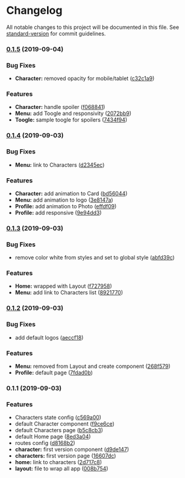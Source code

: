 # Changelog

All notable changes to this project will be documented in this file. See [standard-version](https://github.com/conventional-changelog/standard-version) for commit guidelines.

### [0.1.5](https://github.com/brunodhr/Breaking-Bad/compare/v0.1.4...v0.1.5) (2019-09-04)


### Bug Fixes

* **Character:** removed opacity for mobile/tablet ([c32c1a9](https://github.com/brunodhr/Breaking-Bad/commit/c32c1a9))


### Features

* **Character:** handle spoiler ([f068841](https://github.com/brunodhr/Breaking-Bad/commit/f068841))
* **Menu:** add Toogle and responsivity ([2072bb9](https://github.com/brunodhr/Breaking-Bad/commit/2072bb9))
* **Toogle:** sample toogle for spoilers ([7434f94](https://github.com/brunodhr/Breaking-Bad/commit/7434f94))

### [0.1.4](https://github.com/brunodhr/Breaking-Bad/compare/v0.1.3...v0.1.4) (2019-09-03)


### Bug Fixes

* **Menu:** link to Characters ([d2345ec](https://github.com/brunodhr/Breaking-Bad/commit/d2345ec))


### Features

* **Character:** add animation to Card ([bd56044](https://github.com/brunodhr/Breaking-Bad/commit/bd56044))
* **Menu:** add animation to logo ([3e8147a](https://github.com/brunodhr/Breaking-Bad/commit/3e8147a))
* **Profile:** add animation to Photo ([effdf09](https://github.com/brunodhr/Breaking-Bad/commit/effdf09))
* **Profile:** add responsive ([9e94dd3](https://github.com/brunodhr/Breaking-Bad/commit/9e94dd3))

### [0.1.3](https://github.com/brunodhr/Breaking-Bad/compare/v0.1.2...v0.1.3) (2019-09-03)


### Bug Fixes

* remove color white from styles and set to global style ([abfd39c](https://github.com/brunodhr/Breaking-Bad/commit/abfd39c))


### Features

* **Home:** wrapped with Layout ([f727958](https://github.com/brunodhr/Breaking-Bad/commit/f727958))
* **Menu:** add link to Characters list ([8921770](https://github.com/brunodhr/Breaking-Bad/commit/8921770))

### [0.1.2](https://github.com/brunodhr/Breaking-Bad/compare/v0.1.1...v0.1.2) (2019-09-03)


### Bug Fixes

* add default logos ([aeccf18](https://github.com/brunodhr/Breaking-Bad/commit/aeccf18))


### Features

* **Menu:** removed from Layout and create component ([268f579](https://github.com/brunodhr/Breaking-Bad/commit/268f579))
* **Profile:** default page ([7fdad0b](https://github.com/brunodhr/Breaking-Bad/commit/7fdad0b))

### 0.1.1 (2019-09-03)


### Features

* Characters state config ([c569a00](https://github.com/brunodhr/Breaking-Bad/commit/c569a00))
* default Character component ([f9ce6ce](https://github.com/brunodhr/Breaking-Bad/commit/f9ce6ce))
* default Characters page ([b5c8cb3](https://github.com/brunodhr/Breaking-Bad/commit/b5c8cb3))
* default Home page ([8ed3a04](https://github.com/brunodhr/Breaking-Bad/commit/8ed3a04))
* routes config ([d8168b2](https://github.com/brunodhr/Breaking-Bad/commit/d8168b2))
* **character:** first version component ([d9de147](https://github.com/brunodhr/Breaking-Bad/commit/d9de147))
* **characters:** first version page ([16607dc](https://github.com/brunodhr/Breaking-Bad/commit/16607dc))
* **home:** link to characters ([2d717c8](https://github.com/brunodhr/Breaking-Bad/commit/2d717c8))
* **layout:** file to wrap all app ([008b754](https://github.com/brunodhr/Breaking-Bad/commit/008b754))
